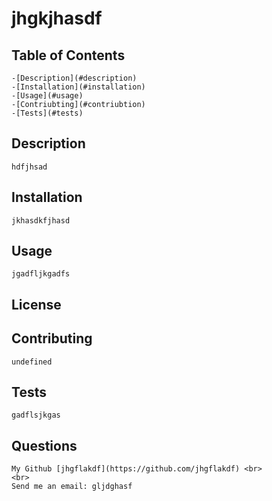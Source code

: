  
 # jhgkjhasdf

## Table of Contents
    -[Description](#description)
    -[Installation](#installation)
    -[Usage](#usage)
    -[Contriubting](#contriubtion)
    -[Tests](#tests)
    

 ## Description
    hdfjhsad

  ## Installation 
    jkhasdkfjhasd


 ## Usage 
    jgadfljkgadfs

## License


 ## Contributing
    undefined

## Tests 
    gadflsjkgas


 ## Questions
    My Github [jhgflakdf](https://github.com/jhgflakdf) <br>
    <br>
    Send me an email: gljdghasf  
    